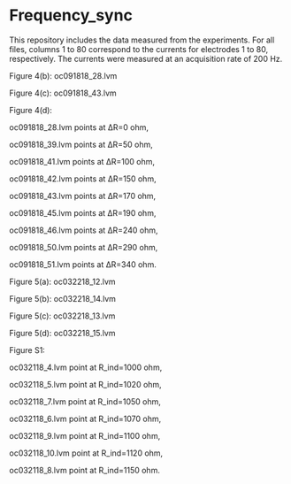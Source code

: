 # Frequency_sync
This repository includes the data measured from the experiments. For all files, columns 1 to 80 correspond to the currents for electrodes 1 to 80, respectively. The currents were measured at an acquisition
rate of 200 Hz.


Figure 4(b): oc091818_28.lvm

Figure 4(c): oc091818_43.lvm

Figure 4(d):

oc091818_28.lvm points at ΔR=0 ohm,

oc091818_39.lvm points at ΔR=50 ohm, 

oc091818_41.lvm points at ΔR=100 ohm, 

oc091818_42.lvm points at ΔR=150 ohm, 

oc091818_43.lvm points at ΔR=170 ohm, 

oc091818_45.lvm points at ΔR=190 ohm, 

oc091818_46.lvm points at ΔR=240 ohm, 

oc091818_50.lvm points at ΔR=290 ohm, 

oc091818_51.lvm points at ΔR=340 ohm.



Figure 5(a): oc032218_12.lvm

Figure 5(b): oc032218_14.lvm

Figure 5(c): oc032218_13.lvm

Figure 5(d): oc032218_15.lvm


Figure S1:

oc032118_4.lvm point at R_ind=1000 ohm,

oc032118_5.lvm point at R_ind=1020 ohm,

oc032118_7.lvm point at R_ind=1050 ohm, 

oc032118_6.lvm point at R_ind=1070 ohm,

oc032118_9.lvm point at R_ind=1100 ohm, 

oc032118_10.lvm point at R_ind=1120 ohm,

oc032118_8.lvm point at R_ind=1150 ohm.
